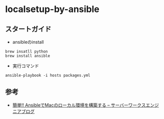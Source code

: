 # localsetup-by-ansible

## スタートガイド
- ansibleのinstall

```
brew insatll python
brew install ansible
```

- 実行コマンド

```
ansible-playbook -i hosts packages.yml
```

## 参考
- [簡単!! AnsibleでMacのローカル環境を構築する – サーバーワークスエンジニアブログ](http://blog.serverworks.co.jp/tech/2017/05/22/ansible-for-mac/)
